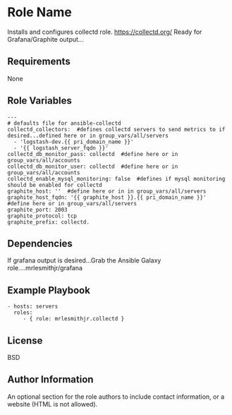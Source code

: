 Role Name
=========

Installs and configures collectd role. https://collectd.org/ Ready for Grafana/Graphite output...

Requirements
------------

None

Role Variables
--------------

````
---
# defaults file for ansible-collectd
collectd_collectors:  #defines collectd servers to send metrics to if desired...defined here or in group_vars/all/servers
  - 'logstash-dev.{{ pri_domain_name }}'
  - '{{ logstash_server_fqdn }}'
collectd_db_monitor_pass: collectd  #define here or in group_vars/all/accounts
collectd_db_monitor_user: collectd  #define here or in group_vars/all/accounts
collectd_enable_mysql_monitoring: false  #defines if mysql monitoring should be enabled for collectd
graphite_host: ''  #define here or in in group_vars/all/servers
graphite_host_fqdn: '{{ graphite_host }}.{{ pri_domain_name }}'  #define here or in group_vars/all/servers
graphite_port: 2003
graphite_protocol: tcp
graphite_prefix: collectd.
````
Dependencies
------------

If grafana output is desired...Grab the Ansible Galaxy role....mrlesmithjr/grafana


Example Playbook
----------------

    - hosts: servers
      roles:
         - { role: mrlesmithjr.collectd }

License
-------

BSD

Author Information
------------------

An optional section for the role authors to include contact information, or a website (HTML is not allowed).
